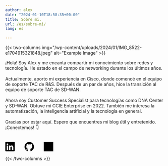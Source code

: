 ```yaml
---
author: alex
date: "2024-01-10T18:58:35+00:00"
title: Sobre mi.
url: /es/sobre-mi/
lang: es

---
```

{{< two-columns img="/wp-content/uploads/2024/01/IMG_8522-e1704915321848.jpeg" alt="Example Image" >}}

¡Hola! Soy Alex y me encanta compartir mi conocimiento sobre redes y tecnología. He estado en el campo de networking durante los últimos años.
<br><br>
Actualmente, aporto mi experiencia en Cisco, donde comencé en el equipo de soporte TAC de R&S. Después de un par de años, hice la transición al equipo de soporte TAC de SD-WAN.
<br><br>
Ahora soy Customer Success Specialist para tecnologías como DNA Center y SD-WAN. Obtuve mi CCIE Enterprise en 2022. También me interesa la automatización, la inteligencia artificial y la tecnología en general.
<br><br>
Gracias por estar aquí. Espero que encuentres mi blog útil y entretenido. ¡Conectemos! 👇
<br><br>
<div style="display: flex; gap: 30px; align-items: center;">

  <a href="https://www.linkedin.com/in/alexruizs/" target="_blank" style="margin-right: 1px;">
<svg xmlns="http://www.w3.org/2000/svg" viewBox="0 0 24 24" style="width:30px; height:30px; fill: var(--primary);"><path d="M22.23 0H1.77C.8 0 0 .77 0 1.72v20.56C0 23.23.8 24 1.77 24h20.46c.98 0 1.77-.77 1.77-1.72V1.72C24 .77 23.2 0 22.23 0zM7.27 20.1H3.65V9.24h3.62V20.1zM5.47 7.76h-.03c-1.22 0-2-.83-2-1.87 0-1.06.8-1.87 2.05-1.87 1.24 0 2 .8 2.02 1.87 0 1.04-.78 1.87-2.05 1.87zM20.34 20.1h-3.63v-5.8c0-1.45-.52-2.45-1.83-2.45-1 0-1.6.67-1.87 1.32-.1.23-.11.55-.11.88v6.05H9.28s.05-9.82 0-10.84h3.63v1.54a3.6 3.6 0 0 1 3.26-1.8c2.39 0 4.18 1.56 4.18 4.89v6.21z"/></svg>
  </a>

  <!-- GitHub Icon -->
  <a href="https://github.com/aruiz-p" target="_blank" style="margin-right: 1px;">
    <svg xmlns="http://www.w3.org/2000/svg" viewBox="0 0 24 24" style="width: 30px; height: 30px; fill: var(--primary);"><path d="M12 .297c-6.63 0-12 5.373-12 12 0 5.303 3.438 9.8 8.205 11.385.6.113.82-.258.82-.577v-2.234c-3.338.724-4.033-1.415-4.033-1.415-.546-1.385-1.333-1.754-1.333-1.754-1.089-.744.084-.729.084-.729 1.205.084 1.838 1.236 1.838 1.236 1.07 1.835 2.809 1.305 3.495.998.108-.775.418-1.305.762-1.605-2.665-.3-5.466-1.333-5.466-5.93 0-1.31.465-2.381 1.235-3.221-.123-.303-.535-1.523.117-3.176 0 0 1.008-.322 3.3 1.23.957-.266 1.983-.398 3.003-.404 1.02.006 2.047.138 3.006.404 2.29-1.552 3.296-1.23 3.296-1.23.653 1.653.241 2.873.118 3.176.77.84 1.231 1.911 1.231 3.221 0 4.61-2.805 5.625-5.475 5.92.429.372.824 1.104.824 2.222v3.293c0 .322.218.694.825.576C20.565 22.092 24 17.592 24 12.297c0-6.627-5.373-12-12-12"/></svg>  
  </a>

  <!-- Gmail Icon -->
<a href="mailto:netwithalex@gmail.com" target="_blank" style="margin-right: 1px;">
  <svg xmlns="http://www.w3.org/2000/svg" viewBox="0 0 24 24" style="width: 30px; height: 30px;">
    <!-- Background -->
    <rect width="24" height="24" fill="var(--theme)" />
    <!-- Envelope Outline -->
    <path d="M12 12.713L.015 5.328V19.2A2.8 2.8 0 002.8 22h18.4a2.8 2.8 0 002.8-2.8V5.328L12 12.713zm11.985-7.385v-.2a2.8 2.8 0 00-2.8-2.8H2.8A2.8 2.8 0 000 5.328l12 7.679 12-7.679z" fill="none" stroke="var(--primary)" stroke-width="2.5" />
  </svg>
</a>
</div>

{{< /two-columns >}}

